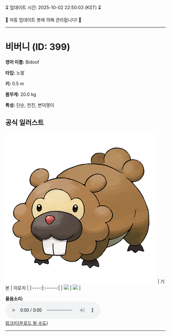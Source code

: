 
⏳ 업데이트 시간: 2025-10-02 22:50:03 (KST) ⏳

🤖 자동 업데이트 봇에 의해 관리됩니다! 🤖

---

# 비버니 (ID: 399)
**영어 이름:** Bidoof

**타입:** 노말

**키:** 0.5 m

**몸무게:** 20.0 kg

**특성:** 단순, 천진, 변덕쟁이

## 공식 일러스트
![](https://raw.githubusercontent.com/PokeAPI/sprites/master/sprites/pokemon/other/official-artwork/399.png)
| 기본 | 이로치 |
|:----:|:------:|
| <img src="http://play.pokemonshowdown.com/sprites/ani/bidoof.gif" width="200"> | <img src="http://play.pokemonshowdown.com/sprites/ani-shiny/bidoof.gif" width="200"> |

**울음소리:**<br><audio controls src="https://raw.githubusercontent.com/PokeAPI/cries/main/cries/pokemon/latest/399.ogg"></audio><br> [링크(다운로드 될 수도)](https://raw.githubusercontent.com/PokeAPI/cries/main/cries/pokemon/latest/399.ogg)


---

